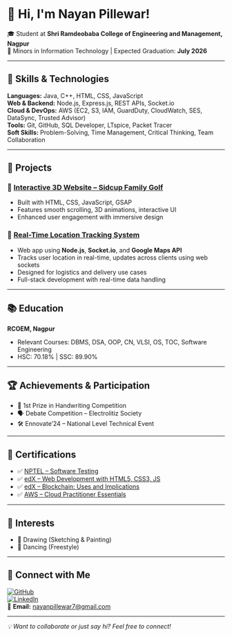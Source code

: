 # 👋 Hi, I'm Nayan Pillewar!

🎓 Student at **Shri Ramdeobaba College of Engineering and Management, Nagpur**  
🎯 Minors in Information Technology | Expected Graduation: **July 2026**

---

## 🔧 Skills & Technologies

**Languages:** Java, C++, HTML, CSS, JavaScript  
**Web & Backend:** Node.js, Express.js, REST APIs, Socket.io  
**Cloud & DevOps:** AWS (EC2, S3, IAM, GuardDuty, CloudWatch, SES, DataSync, Trusted Advisor)  
**Tools:** Git, GitHub, SQL Developer, LTspice, Packet Tracer  
**Soft Skills:** Problem-Solving, Time Management, Critical Thinking, Team Collaboration  

---

## 🚀 Projects

### 🔹 [Interactive 3D Website – Sidcup Family Golf](https://nayan260805.github.io/3Dwebsite/) <!-- Replace with your live hosted link -->
- Built with HTML, CSS, JavaScript, GSAP  
- Features smooth scrolling, 3D animations, interactive UI  
- Enhanced user engagement with immersive design

### 🔹 [Real-Time Location Tracking System](https://github.com/Nayan260805/Realtime_Tracker)
- Web app using **Node.js**, **Socket.io**, and **Google Maps API**  
- Tracks user location in real-time, updates across clients using web sockets  
- Designed for logistics and delivery use cases  
- Full-stack development with real-time data handling

---

## 📚 Education

**RCOEM, Nagpur**  
- Relevant Courses: DBMS, DSA, OOP, CN, VLSI, OS, TOC, Software Engineering  
- HSC: 70.18% | SSC: 89.90%

---

## 🏆 Achievements & Participation

- 🥇 1st Prize in Handwriting Competition  
- 🗣️ Debate Competition – Electrolitiz Society  
- 🛠️ Ennovate’24 – National Level Technical Event  

---

## 📜 Certifications

- ✅ [NPTEL – Software Testing](https://nptel.ac.in/courses/106105150)  
- ✅ [edX – Web Development with HTML5, CSS3, JS](https://learning.edx.org/course/course-v1:W3Cx+HTML5.0x+3T2020/home)  
- ✅ [edX – Blockchain: Uses and Implications](https://www.edx.org/course/blockchain-understanding-its-uses-and-implications)  
- ✅ [AWS – Cloud Practitioner Essentials](https://www.aws.training/Details/Video?id=15856)

---

## 🎨 Interests

- 🎨 Drawing (Sketching & Painting)  
- 💃 Dancing (Freestyle)

---

## 🔗 Connect with Me

[![GitHub](https://img.shields.io/badge/GitHub-Nayan260805-181717?style=for-the-badge&logo=github)](https://github.com/Nayan260805)  
[![LinkedIn](https://img.shields.io/badge/LinkedIn-nayan--pillewar--66a70025b-blue?style=for-the-badge&logo=linkedin)](https://www.linkedin.com/in/nayan-pillewar-66a70025b/)  
📧 **Email:** [nayanpillewar7@gmail.com](mailto:nayanpillewar7@gmail.com)

---

_💡 Want to collaborate or just say hi? Feel free to connect!_
